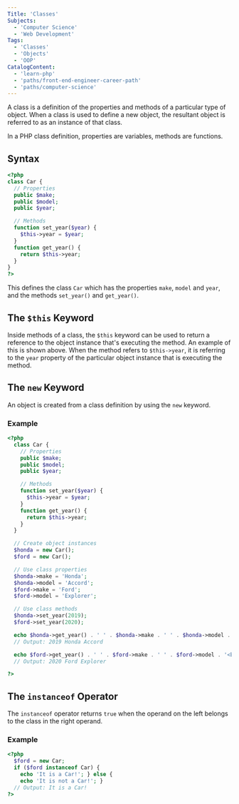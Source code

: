 ```yaml
---
Title: 'Classes'
Subjects:
  - 'Computer Science'
  - 'Web Development'
Tags:
  - 'Classes'
  - 'Objects'
  - 'OOP'
CatalogContent:
  - 'learn-php'
  - 'paths/front-end-engineer-career-path'
  - 'paths/computer-science'
---
```


A class is a definition of the properties and methods of a particular type of object.
When a class is used to define a new object, the resultant object is referred to as an instance of that class.

In a PHP class definition, properties are variables, methods are functions.

## Syntax

```php
<?php
class Car {
  // Properties
  public $make;
  public $model;
  public $year;

  // Methods
  function set_year($year) {
    $this->year = $year;
  }
  function get_year() {
    return $this->year;
  }
}
?>
```

This defines the class `Car` which has the properties `make`, `model` and `year`, and the methods `set_year()` and `get_year()`.

## The `$this` Keyword

Inside methods of a class, the `$this` keyword can be used to return a reference to the object instance that's executing the method. An example of this is shown above.
When the method refers to `$this->year`, it is referring to the `year` property of the particular object instance that is executing the method.

## The `new` Keyword

An object is created from a class definition by using the `new` keyword.

### Example

```php
<?php
  class Car {
    // Properties
    public $make;
    public $model;
    public $year;

    // Methods
    function set_year($year) {
      $this->year = $year;
    }
    function get_year() {
      return $this->year;
    }
  }

  // Create object instances
  $honda = new Car();
  $ford = new Car();

  // Use class properties
  $honda->make = 'Honda';
  $honda->model = 'Accord';
  $ford->make = 'Ford';
  $ford->model = 'Explorer';

  // Use class methods
  $honda->set_year(2019);
  $ford->set_year(2020);

  echo $honda->get_year() . ' ' . $honda->make . ' ' . $honda->model . '<br/>';
  // Output: 2019 Honda Accord

  echo $ford->get_year() . ' ' . $ford->make . ' ' . $ford->model . '<br/>';
  // Output: 2020 Ford Explorer

?>
```

## The `instanceof` Operator

The `instanceof` operator returns `true` when the operand on the left belongs to the class in the right operand.

### Example

```php
<?php
  $ford = new Car;
  if ($ford instanceof Car) {
    echo 'It is a Car!'; } else {
    echo 'It is not a Car!'; }
  // Output: It is a Car!
?>
```
